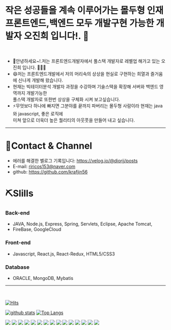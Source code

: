 # 작은 성공들을 계속 이루어가는 몰두형 인재 프론트엔드,백엔드 모두 개발구현 가능한 개발자 오진희 입니다!. 👋
<br>

-  🫰안녕하세요~!.저는 프론트엔드개발자에서 풀스택 개발자로 레벨업 해가고 있는 오진희 입니다. 👨🏻‍💻
-  😄저는 프론트엔드개발에서 저의 머리속의 상상을 현실로 구현하는 희열과 즐거움에 신나게 개발해 왔습니다.
- 현재는 빅테이터분석 개발자 과정을 수강하며 기술스택을 확장해 서버와 백엔드 영역까지 개발가능한 <br>
  풀스택 개발자로 또한번 상상을 구체화 시켜 보고싶습니다.
- ⚡무엇보다 하나에 빠지면 그분야를 끝까지 파버리는 몰두형 사람이라 현재는 java와 javascript, 좋은 로직에<br>
  미쳐 앞으로 더욱더 높은 퀄리티의 아웃풋을 만들어 내고 싶습니다.
----

# 🪪Contact & Channel
- 에러를 해결한 벨로그 기록입니다: https://velog.io/@diorjj/posts
- E-mail: riricos153@naver.com
- github: https://github.com/krafjin56
  
# ⛏Slills
 ### Back-end
- JAVA, Node.js, Express, Spring, Servlets, Eclipse, Apache Tomcat,
- FireBase, GoogleCloud

### Front-end
- Javascript, React.js, React-Redux, HTML5/CSS3

### Database
- ORACLE, MongoDB, Mybatis
----

<br>

[![Hits](https://hits.seeyoufarm.com/api/count/incr/badge.svg?url=https%3A%2F%2Fgithub.com%2Fjinhee5577)](https://hits.seeyoufarm.com)
<!--
**jinhee5577/jinhee5577** is a ✨ _special_ ✨ repository because its `README.md` (this file) appears on your GitHub profile.
![Lines of code](https://img.shields.io/badge/From%20Hello%20World%20I%27ve%20Written-3%20Million%20lines%20of%20code-blue)

Here are some ideas to get you started:

- 🔭 I’m currently working on ...
- 🌱 I’m currently learning ...
- 👯 I’m looking to collaborate on ...
- 🤔 I’m looking for help with ...
- 💬 Ask me about ...
- 📫 How to reach me: ...
- 😄 Pronouns: ...
- ⚡ Fun fact: ...
-->

[![github stats](https://github-readme-stats.vercel.app/api?username=jinhee5577&show_icons=true&hide_border=true)](https://github.com/shinplest)
[![Top Langs](https://github-readme-stats.vercel.app/api/top-langs/?username=jinhee5577&layout=compact)](https://github.com/shinplest)

<a href="" target="_blank"><img src="https://img.shields.io/badge/React-3DDC84?style=flat-square&logo=React&logoColor=white"/></a>
<a href="" target="_blank"><img src="https://img.shields.io/badge/Redux-007396?style=flat-square&logo=Redux&logoColor=white"/></a>
<a href="" target="_blank"><img src="https://img.shields.io/badge/Javascript-0095D5?style=flat-square&logo=Javascript&logoColor=yellow"/></a>
<a href="" target="_blank"><img src="https://img.shields.io/badge/node.js-007396?style=flat-square&logo=node.js&logoColor=white"/></a>
<a href="" target="_blank"><img src="https://img.shields.io/badge/express-007396?style=flat-square&logo=express&logoColor=white"/></a>
<a href="" target="_blank"><img src="https://img.shields.io/badge/JAVA-007396?style=flat-square&logo=JAVA&logoColor=white"/></a>
<a href="" target="_blank"><img src="https://img.shields.io/badge/Spring-007396?style=flat-square&logo=Spring&logoColor=white"/></a>
<a href="" target="_blank"><img src="https://img.shields.io/badge/Servlet-007396?style=flat-square&logo=Servlet&logoColor=white"/></a>
<a href="" target="_blank"><img src="https://img.shields.io/badge/JSP-007396?style=flat-square&logo=JSP&logoColor=white"/></a>
<a href="" target="_blank"><img src="https://img.shields.io/badge/OracleDB-007396?style=flat-square&logo=OracleDB&logoColor=white"/></a>
<a href="" target="_blank"><img src="https://img.shields.io/badge/c++-007396?style=flat-square&logo=c++&logoColor=white"/></a>
<a href="" target="_blank"><img src="https://img.shields.io/badge/HTML5-0095D5?style=flat-square&logo=HTML5&logoColor=white"/></a>
<a href="" target="_blank"><img src="https://img.shields.io/badge/CSS3-0095D5?style=flat-square&logo=CSS3&logoColor=white"/></a>
<a href="" target="_blank"><img src="https://img.shields.io/badge/Axios-3776AB?style=flat-square&logo=Axios&logoColor=white"/></a>
<a href="" target="_blank"><img src="https://img.shields.io/badge/Jquery-3776AB?style=flat-square&logo=Jquery&logoColor=white"/></a>
